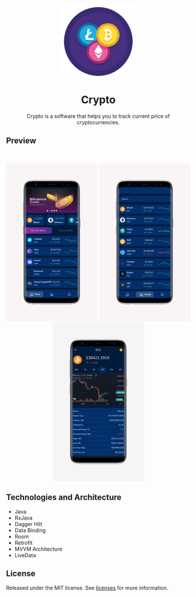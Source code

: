 
<div align="center">
  <a href="https://github.com/ariaramin/Crypto">
    <img src="https://github.com/ariaramin/Crypto/blob/master/app/src/main/res/drawable/icon.png" alt="Logo" width="200">
  </a>

  <h1 align="center">Crypto</h1>

  <p align="center">
    Crypto is a software that helps you to track current price of cryptocurrencies.
  </p>
</div>


## Preview
<br />
<p align="center">
  <img src="https://github.com/ariaramin/Crypto/blob/master/previews/Screenshot.png" width="250" /> 
  <img src="https://github.com/ariaramin/Crypto/blob/master/previews/Screenshot2.png" width="250" />
  <img src="https://github.com/ariaramin/Crypto/blob/master/previews/Screenshot3.png" width="250" />
</p>



## Technologies and Architecture

* Java
* RxJava
* Dagger Hilt
* Data Binding
* Room
* Retrofit
* MVVM Architecture
* LiveData 


## License
Released under the MIT license. See <a href="https://choosealicense.com/licenses/">licenses</a> for more information.
